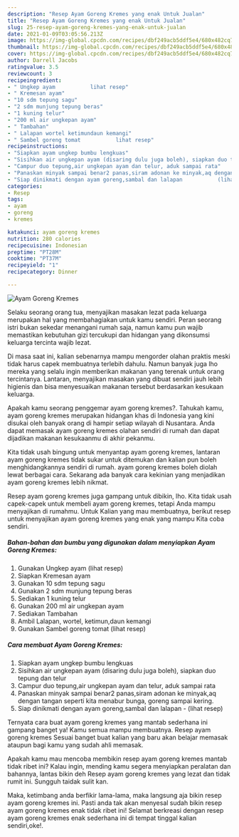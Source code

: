 ```yaml
---
description: "Resep Ayam Goreng Kremes yang enak Untuk Jualan"
title: "Resep Ayam Goreng Kremes yang enak Untuk Jualan"
slug: 25-resep-ayam-goreng-kremes-yang-enak-untuk-jualan
date: 2021-01-09T03:05:56.213Z
image: https://img-global.cpcdn.com/recipes/dbf249acb5ddf5e4/680x482cq70/ayam-goreng-kremes-foto-resep-utama.jpg
thumbnail: https://img-global.cpcdn.com/recipes/dbf249acb5ddf5e4/680x482cq70/ayam-goreng-kremes-foto-resep-utama.jpg
cover: https://img-global.cpcdn.com/recipes/dbf249acb5ddf5e4/680x482cq70/ayam-goreng-kremes-foto-resep-utama.jpg
author: Darrell Jacobs
ratingvalue: 3.5
reviewcount: 3
recipeingredient:
- " Ungkep ayam           lihat resep"
- " Kremesan ayam"
- "10 sdm tepung sagu"
- "2 sdm munjung tepung beras"
- "1 kuning telur"
- "200 ml air ungkepan ayam"
- " Tambahan"
- " Lalapan wortel ketimundaun kemangi"
- " Sambel goreng tomat           lihat resep"
recipeinstructions:
- "Siapkan ayam ungkep bumbu lengkuas"
- "Sisihkan air ungkepan ayam (disaring dulu juga boleh), siapkan duo tepung dan telur"
- "Campur duo tepung,air ungkepan ayam dan telur, aduk sampai rata"
- "Panaskan minyak sampai benar2 panas,siram adonan ke minyak,aq dengan tangan seperti kita menabur bunga, goreng sampai kering."
- "Siap dinikmati dengan ayam goreng,sambal dan lalapan           (lihat resep)"
categories:
- Resep
tags:
- ayam
- goreng
- kremes

katakunci: ayam goreng kremes 
nutrition: 280 calories
recipecuisine: Indonesian
preptime: "PT28M"
cooktime: "PT37M"
recipeyield: "1"
recipecategory: Dinner

---
```



![Ayam Goreng Kremes](https://img-global.cpcdn.com/recipes/dbf249acb5ddf5e4/680x482cq70/ayam-goreng-kremes-foto-resep-utama.jpg)

Selaku seorang orang tua, menyajikan masakan lezat pada keluarga merupakan hal yang membahagiakan untuk kamu sendiri. Peran seorang istri bukan sekedar menangani rumah saja, namun kamu pun wajib memastikan kebutuhan gizi tercukupi dan hidangan yang dikonsumsi keluarga tercinta wajib lezat.

Di masa  saat ini, kalian sebenarnya mampu mengorder olahan praktis meski tidak harus capek membuatnya terlebih dahulu. Namun banyak juga lho mereka yang selalu ingin memberikan makanan yang terenak untuk orang tercintanya. Lantaran, menyajikan masakan yang dibuat sendiri jauh lebih higienis dan bisa menyesuaikan makanan tersebut berdasarkan kesukaan keluarga. 



Apakah kamu seorang penggemar ayam goreng kremes?. Tahukah kamu, ayam goreng kremes merupakan hidangan khas di Indonesia yang kini disukai oleh banyak orang di hampir setiap wilayah di Nusantara. Anda dapat memasak ayam goreng kremes olahan sendiri di rumah dan dapat dijadikan makanan kesukaanmu di akhir pekanmu.

Kita tidak usah bingung untuk menyantap ayam goreng kremes, lantaran ayam goreng kremes tidak sukar untuk ditemukan dan kalian pun boleh menghidangkannya sendiri di rumah. ayam goreng kremes boleh diolah lewat berbagai cara. Sekarang ada banyak cara kekinian yang menjadikan ayam goreng kremes lebih nikmat.

Resep ayam goreng kremes juga gampang untuk dibikin, lho. Kita tidak usah capek-capek untuk membeli ayam goreng kremes, tetapi Anda mampu menyajikan di rumahmu. Untuk Kalian yang mau membuatnya, berikut resep untuk menyajikan ayam goreng kremes yang enak yang mampu Kita coba sendiri.

<!--inarticleads1-->

##### Bahan-bahan dan bumbu yang digunakan dalam menyiapkan Ayam Goreng Kremes:

1. Gunakan  Ungkep ayam           (lihat resep)
1. Siapkan  Kremesan ayam
1. Gunakan 10 sdm tepung sagu
1. Gunakan 2 sdm munjung tepung beras
1. Sediakan 1 kuning telur
1. Gunakan 200 ml air ungkepan ayam
1. Sediakan  Tambahan
1. Ambil  Lalapan, wortel, ketimun,daun kemangi
1. Gunakan  Sambel goreng tomat           (lihat resep)




<!--inarticleads2-->

##### Cara membuat Ayam Goreng Kremes:

1. Siapkan ayam ungkep bumbu lengkuas
1. Sisihkan air ungkepan ayam (disaring dulu juga boleh), siapkan duo tepung dan telur
1. Campur duo tepung,air ungkepan ayam dan telur, aduk sampai rata
1. Panaskan minyak sampai benar2 panas,siram adonan ke minyak,aq dengan tangan seperti kita menabur bunga, goreng sampai kering.
1. Siap dinikmati dengan ayam goreng,sambal dan lalapan -           (lihat resep)




Ternyata cara buat ayam goreng kremes yang mantab sederhana ini gampang banget ya! Kamu semua mampu membuatnya. Resep ayam goreng kremes Sesuai banget buat kalian yang baru akan belajar memasak ataupun bagi kamu yang sudah ahli memasak.

Apakah kamu mau mencoba membikin resep ayam goreng kremes mantab tidak ribet ini? Kalau ingin, mending kamu segera menyiapkan peralatan dan bahannya, lantas bikin deh Resep ayam goreng kremes yang lezat dan tidak rumit ini. Sungguh taidak sulit kan. 

Maka, ketimbang anda berfikir lama-lama, maka langsung aja bikin resep ayam goreng kremes ini. Pasti anda tak akan menyesal sudah bikin resep ayam goreng kremes enak tidak ribet ini! Selamat berkreasi dengan resep ayam goreng kremes enak sederhana ini di tempat tinggal kalian sendiri,oke!.

